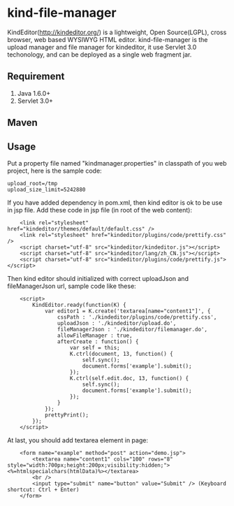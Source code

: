 kind-file-manager
=================

KindEditor(http://kindeditor.org/) is a lightweight, Open Source(LGPL), cross browser, web based WYSIWYG HTML editor. kind-file-manager is the upload manager and file manager for kindeditor, it use Servlet 3.0 techonology, and can be deployed as a single web fragment jar. 

## Requirement
1. Java 1.6.0+
2. Servlet 3.0+

## Maven

## Usage
Put a property file named "kindmanager.properties" in classpath of you web project, here is the sample code:
```
upload_root=/tmp
upload_size_limit=5242880
```
If you have added dependency in pom.xml, then kind editor is ok to be use in jsp file. Add these code in jsp file (in root of the web content):
```
	<link rel="stylesheet" href="kindeditor/themes/default/default.css" />
	<link rel="stylesheet" href="kindeditor/plugins/code/prettify.css" />
	<script charset="utf-8" src="kindeditor/kindeditor.js"></script>
	<script charset="utf-8" src="kindeditor/lang/zh_CN.js"></script>
	<script charset="utf-8" src="kindeditor/plugins/code/prettify.js"></script>
```
Then kind editor should initialized with correct uploadJson and fileManagerJson url, sample code like these:
```
	<script>
		KindEditor.ready(function(K) {
			var editor1 = K.create('textarea[name="content1"]', {
				cssPath : './kindeditor/plugins/code/prettify.css',
				uploadJson : './kindeditor/upload.do',
				fileManagerJson : './kindeditor/filemanager.do',
				allowFileManager : true,
				afterCreate : function() {
					var self = this;
					K.ctrl(document, 13, function() {
						self.sync();
						document.forms['example'].submit();
					});
					K.ctrl(self.edit.doc, 13, function() {
						self.sync();
						document.forms['example'].submit();
					});
				}
			});
			prettyPrint();
		});
	</script>
```
At last, you should add textarea element in page:
```
	<form name="example" method="post" action="demo.jsp">
		<textarea name="content1" cols="100" rows="8" style="width:700px;height:200px;visibility:hidden;"><%=htmlspecialchars(htmlData)%></textarea>
		<br />
		<input type="submit" name="button" value="Submit" /> (Keyboard shortcut: Ctrl + Enter)
	</form>
```
